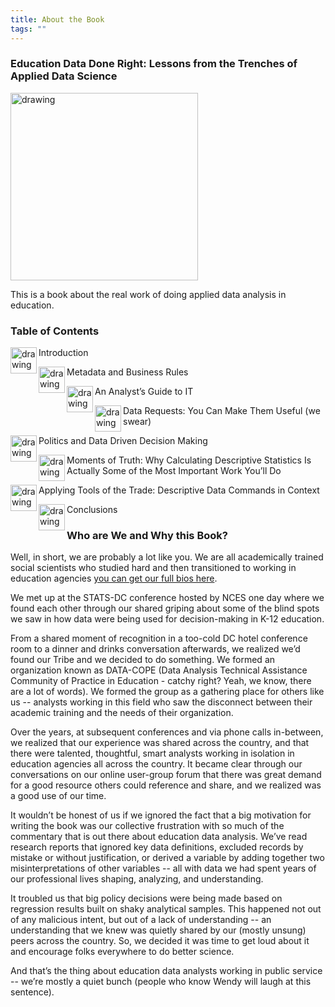 ```yaml
---
title: About the Book
tags: ""
---
```


### Education Data Done Right: Lessons from the Trenches of Applied Data Science

<img src="/book_cover.jpg" alt="drawing" width="300" align="center"/>


This is a book about the real work of doing applied data analysis in education. 

### Table of Contents


<img src="/chapter_1.png" alt="drawing" width="42" align="left"/>

Introduction

<img src="/chapter_2.png" alt="drawing" width="42" align="left"/>

Metadata and Business Rules

<img src="/chapter_3.png" alt="drawing" width="42" align="left"/>

An Analyst’s Guide to IT

<img src="/chapter_4.png" alt="drawing" width="42" align="left"/>

Data Requests: You Can Make Them Useful (we swear)

<img src="/chapter_5.png" alt="drawing" width="42" align="left"/>

Politics and Data Driven Decision Making

<img src="/chapter_6.png" alt="drawing" width="42" align="left"/>

Moments of Truth: Why Calculating Descriptive Statistics Is Actually Some of the Most Important Work You’ll Do

<img src="/chapter_7.png" alt="drawing" width="42" align="left"/>

Applying Tools of the Trade: Descriptive Data Commands in Context

<img src="/chapter_8.png" alt="drawing" width="42" align="left"/>

Conclusions

### Who are We and Why this Book?

Well, in short, we are probably a lot like you. We are all academically trained social scientists
who studied hard and then transitioned to working in education agencies 
[you can get our full bios here](/authors).

We met up at the STATS-DC conference hosted by NCES one day where we found each other through our
shared griping about some of the blind spots we saw in how data were being used for decision-making
in K-12 education.

From a shared moment of recognition in a too-cold DC hotel conference room to a dinner and drinks
conversation afterwards, we realized we’d found our Tribe and we decided to do something. We formed
an organization known as DATA-COPE (Data Analysis Technical Assistance Community of Practice in
Education - catchy right?  Yeah, we know, there are a lot of words).  We formed the group as a
gathering place for others like us -- analysts working in this field who saw the disconnect between
their academic training and the needs of their organization.

Over the years, at subsequent conferences and via phone calls in-between, we realized that our
experience was shared across the country, and that there were talented, thoughtful, smart analysts
working in isolation in education agencies all across the country. It became clear through our
conversations on our online user-group forum that there was great demand for a good resource others
could reference and share, and we realized was a good use of our time.

It wouldn’t be honest of us if we ignored the fact that a big motivation for writing the book was
our collective frustration with so much of the commentary that is out there about education data
analysis. We’ve read research reports that ignored key data definitions, excluded records by mistake
or without justification, or derived a variable by adding together two misinterpretations of other
variables -- all with data we had spent years of our professional lives shaping, analyzing, and
understanding.

It troubled us that big policy decisions were being made based on regression results built on shaky
analytical samples. This happened not out of any malicious intent, but out of a lack of
understanding -- an understanding that we knew was quietly shared by our (mostly unsung) peers
across the country. So, we decided it was time to get loud about it and encourage folks everywhere
to do better science.

And that’s the thing about education data analysts working in public service -- we’re mostly a quiet
bunch (people who know Wendy will laugh at this sentence).